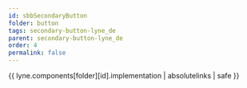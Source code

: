 ```yaml
---
id: sbbSecondaryButton
folder: button
tags: secondary-button-lyne_de
parent: secondary-button-lyne_de
order: 4
permalink: false  
---
```

{{ lyne.components[folder][id].implementation | absolutelinks | safe }}


